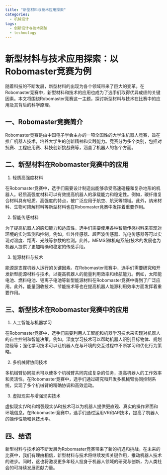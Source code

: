 ```yaml
---  
title: "新型材料与技术应用探索"  
categories:  
  - 机械设计  
tags: 
  - 创新设计与技术突破 
  - technology  
---  
```


# 新型材料与技术应用探索：以Robomaster竞赛为例

随着科技的不断发展，新型材料的出现为各个领域带来了巨大的变革。在Robomaster竞赛中，新型材料和技术的应用也成为了选手们取得优异成绩的关键因素。本文将围绕Robomaster竞赛这一主题，探讨新型材料与技术在比赛中的应用及其背后的科学原理。

## 一、Robomaster竞赛简介

Robomaster竞赛是由中国电子学会主办的一项全国性的大学生机器人竞赛，旨在推广机器人技术，培养大学生的创新精神和实践能力。竞赛分为多个类别，包括对抗赛、工程应用赛、科技创新挑战赛等，涵盖了机器人的各个方面。

## 二、新型材料在Robomaster竞赛中的应用

1. 轻质高强度材料

在Robomaster竞赛中，选手们需要设计制造出能够承受高速碰撞和复杂地形的机器人。轻质高强度材料可以有效提高机器人的承载能力和稳定性。例如，碳纤维复合材料具有轻质、高强度的特点，被广泛应用于航空、航天等领域。此外，纳米材料、生物可降解材料等新型材料也在Robomaster竞赛中发挥着重要作用。

2. 智能传感材料

为了提高机器人的感知能力和适应性，选手们需要使用各种智能传感材料来实现对环境的实时监测和控制。例如，红外传感器、超声波传感器、光电传感器等可以实现对温度、距离、光线等参数的检测。此外，MEMS(微机电系统)技术的发展也为机器人提供了更加精确和稳定的传感手段。

3. 能源材料与技术

能源是支撑机器人运行的关键因素。在Robomaster竞赛中，选手们需要研究和开发新型能源材料与技术，以提高机器人的能量利用效率和续航能力。例如，太阳能电池、燃料电池、锂离子电池等新型能源材料在Robomaster竞赛中得到了广泛应用。此外，能量回收技术、节能技术等也在提高机器人能源利用效率方面发挥着重要作用。

## 三、新型技术在Robomaster竞赛中的应用

1. 人工智能与机器学习

在Robomaster竞赛中，选手们需要利用人工智能和机器学习技术来实现对机器人的自主控制和智能决策。例如，深度学习技术可以帮助机器人识别目标物体、规划路径等；强化学习技术可以让机器人在与环境的交互过程中不断学习和优化行为策略。

2. 多机械臂协同技术

多机械臂协同技术可以使多个机械臂共同完成复杂的任务，提高机器人的工作效率和灵活性。在Robomaster竞赛中，选手们通过研究和开发多机械臂协同控制系统，实现了多个机械臂的精确协调和高效运动。

3. 虚拟现实与增强现实技术

虚拟现实(VR)和增强现实(AR)技术可以为机器人提供更直观、真实的操作界面和环境信息。在Robomaster竞赛中，选手们通过运用VR和AR技术，提高了机器人的操作性能和竞技水平。

## 四、结语

新型材料与技术的不断发展为Robomaster竞赛带来了新的机遇和挑战。在未来的比赛中，我们有理由相信，新型材料与技术将继续发挥关键作用，推动机器人技术的进步。同时，这也将激发更多年轻人投身于机器人领域的研究与创新，为人类社会的可持续发展贡献力量。 
